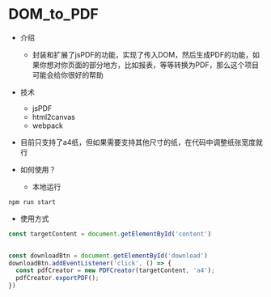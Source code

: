 # DOM_to_PDF

- 介绍
  - 封装和扩展了jsPDF的功能，实现了传入DOM，然后生成PDF的功能，如果你想对你页面的部分地方，比如报表，等等转换为PDF，那么这个项目可能会给你很好的帮助


- 技术
  - jsPDF
  - html2canvas
  - webpack
  
- 目前只支持了a4纸，但如果需要支持其他尺寸的纸，在代码中调整纸张宽度就行

- 如何使用？
  - 本地运行
```js
npm run start
```
  - 使用方式
```js
const targetContent = document.getElementById('content')


const downloadBtn = document.getElementById('download')
downloadBtn.addEventListener('click', () => {
  const pdfCreator = new PDFCreator(targetContent, 'a4');
  pdfCreator.exportPDF();
})

```

